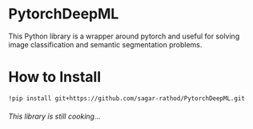 # PytorchDeepML


This Python library is a wrapper around pytorch and useful for solving image classification and semantic
segmentation problems.

# How to Install
```bash
!pip install git+https://github.com/sagar-rathod/PytorchDeepML.git
```


###### This library is still cooking...
